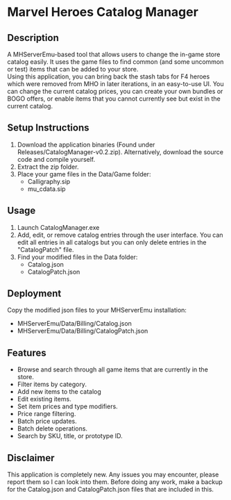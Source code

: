 # Marvel Heroes Catalog Manager
## Description

A MHServerEmu-based tool that allows users to change the in-game store catalog easily.
It uses the game files to find common (and some uncommon or test) items that can be added to your store.  
Using this application, you can bring back the stash tabs for F4 heroes which were removed from MHO in later iterations, in an easy-to-use UI.
You can change the current catalog prices, you can create your own bundles or BOGO offers, or enable items that you cannot currently see but exist in the current catalog. 

## Setup Instructions

1. Download the application binaries (Found under Releases/CatalogManager-v0.2.zip). Alternatively, download the source code and compile yourself.
2. Extract the zip folder.
3. Place your game files in the Data/Game folder:
   - Calligraphy.sip
   - mu_cdata.sip

## Usage

1. Launch CatalogManager.exe
2. Add, edit, or remove catalog entries through the user interface. You can edit all entries in all catalogs but you can only delete entries in the "CatalogPatch" file.
3. Find your modified files in the Data folder:
   - Catalog.json
   - CatalogPatch.json

## Deployment

Copy the modified json files to your MHServerEmu installation:
- MHServerEmu/Data/Billing/Catalog.json
- MHServerEmu/Data/Billing/CatalogPatch.json

## Features

- Browse and search through all game items that are currently in the store.
- Filter items by category.
- Add new items to the catalog
- Edit existing items.
- Set item prices and type modifiers.
- Price range filtering.
- Batch price updates.
- Batch delete operations.
- Search by SKU, title, or prototype ID.
  
## Disclaimer

This application is completely new. Any issues you may encounter, please report them so I can look into them. Before doing any work, make a backup for the Catalog.json and CatalogPatch.json files that are included in this. 

